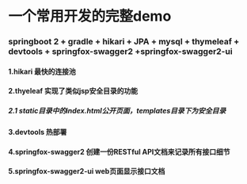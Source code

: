 # 一个常用开发的完整demo
### springboot 2 + gradle + hikari + JPA + mysql + thymeleaf + devtools + springfox-swagger2 +springfox-swagger2-ui
####  1.hikari 最快的连接池  
####  2.thyeleaf 实现了类似jsp安全目录的功能  
##### 2.1 static目录中的index.html公开页面，templates目录下为安全目录  
####  3.devtools 热部署  
####  4.springfox-swagger2 创建一份RESTful API文档来记录所有接口细节  
####  5.springfox-swagger2-ui web页面显示接口文档  
